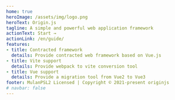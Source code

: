 ```yaml
---
home: true
heroImage: /assets/img/logo.png
heroText: Origin.js
tagline: A simple and powerful web application framework
actionText: Start →
actionLink: /en/guide/
features:
- title: Contracted framework
  details: Provide contracted web framework based on Vue.js
- title: Vite support
  details: Provide webpack to vite conversion tool
- title: Vue support
  details: Provide a migration tool from Vue2 to Vue3
footer: MulanPSL2 Licensed | Copyright © 2021-present originjs
# navbar: false
---
```

